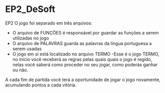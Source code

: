 # EP2_DeSoft
EP2
O jogo foi separado em três arquivos:
- O arquivo de FUNÇÕES é responsável por guardar as funções a serem utilizadas no jogo
- O arquivo de PALAVRAS guarda as palavras da língua portuguesa a serem usadas
- O jogo em si está localizado no arquivo TERMO
-Esse é o jogo TERMO, no início você receberá as regras pelas quais quais o jogo é regido,
nelas você saberá como proceder no seu jogar, como poderás ganhar ou não.

A cada fim de partida você terá a oportunidade de jogar o jogo novamente, acumulando pontos a cada vitória.
